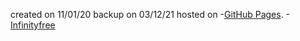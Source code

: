 created on 11/01/20
backup on 03/12/21
hosted on -[GitHub Pages](https://fazriachyar.github.io/simple_blog/).
          -[Infinityfree](http://fazriachyar.rf.gd)
